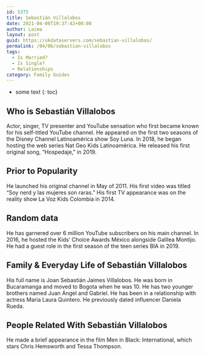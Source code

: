 ```yaml
---
id: 5375
title: Sebastián Villalobos
date: 2021-04-06T19:37:42+00:00
author: Laima
layout: post
guid: https://ukdataservers.com/sebastian-villalobos/
permalink: /04/06/sebastian-villalobos
tags:
  - Is Married?
  - Is Single?
  - Relationships
category: Family Guides
---
```


* some text
{: toc}


## Who is Sebastián Villalobos
                  
                  
                  
Actor, singer, TV presenter and YouTube sensation who first became known for his self-titled YouTube channel. He appeared on the first two seasons of the Disney Channel Latinoamérica show Soy Luna. In 2018, he began hosting the web series Nat Geo Kids Latinoamérica. He released his first original song, &#8220;Hospedaje,&#8221; in 2019. 
                  
              
            
              
            
                
                
                
## Prior to Popularity
                  
                  
                  
He launched his original channel in May of 2011. His first video was titled &#8220;Soy nerd y las mujeres son raras.&#8221; His first TV appearance was on the reality show La Voz Kids Colombia in 2014.
                  
              
            
              
            
                
                
                
## Random data
                  
                  
                  
He has garnered over 6 million YouTube subscribers on his main channel. In 2016, he hosted the Kids&#8217; Choice Awards México alongside Galilea Montijo. He had a guest role in the first season of the teen series BIA in 2019.
                  
              
            
              
            
                
                
                
## Family & Everyday Life of Sebastián Villalobos
                  
                  
                  
His full name is Joan Sebastián Jaimes Villalobos. He was born in Bucaramanga and moved to Bogota when he was 10. He has two younger brothers named Juan Ángel and Gabriel. He has been in a relationship with actress Maria Laura Quintero. He previously dated influencer Daniela Rueda. 
                  
              
            
              
            
                
                
                
## People Related With Sebastián Villalobos
                  
                  
                  
He made a brief appearance in the film Men in Black: International, which stars Chris Hemsworth and Tessa Thompson. 
                  
              
            
              
            
                
              
            
              
              
            
            
              
            
          
          
          